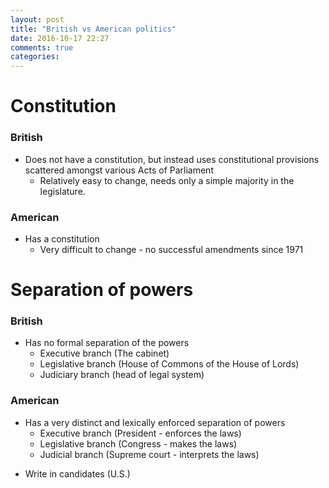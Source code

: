 ```yaml
---
layout: post
title: "British vs American politics"
date: 2016-10-17 22:27
comments: true
categories: 
---
```


# Constitution
### British
- Does not have a constitution, but instead uses constitutional provisions scattered amongst various Acts of Parliament
  - Relatively easy to change, needs only a simple majority in the legislature.

### American
- Has a constitution
  - Very difficult to change - no successful amendments since 1971

# Separation of powers

### British
- Has no formal separation of the powers
  - Executive branch (The cabinet)
  - Legislative branch (House of Commons of the House of Lords)
  - Judiciary branch (head of legal system)

### American
- Has a very distinct and lexically enforced separation of powers
  - Executive branch (President - enforces the laws)
  - Legislative branch (Congress - makes the laws)
  - Judicial branch (Supreme court - interprets the laws)





* Write in candidates (U.S.)
